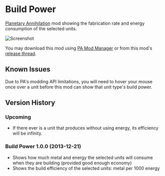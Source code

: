 
Build Power
===========

[Planetary Annihilation](http://www.uberent.com/pa/) mod showing the
fabrication rate and energy consumption of the selected units.

![Screenshot](http://i.imgur.com/LsXqkQr.png)

You may download this mod using [PA Mod Manager][PAMM] or from this mod's
[release thread][releases].

[PAMM]: https://forums.uberent.com/threads/rel-pa-mod-manager-v2-0-2.50726/
[releases]: https://forums.uberent.com/threads/rel-build-power-v1-0-0-58772.54974/


Known Issues
------------

Due to PA's modding API limitations, you will need to hover your mouse once
over a unit before this mod can show that unit type's build power.


Version History
---------------

### Upcoming

- If there ever is a unit that produces without using energy, its
efficiency will be infinity.

### Build Power 1.0.0 (2013-12-21)

- Shows how much metal and energy the selected units will consume when they
are building (provided good enough economy)
- Shows the build efficiency of the selected units: metal per 1000 energy
